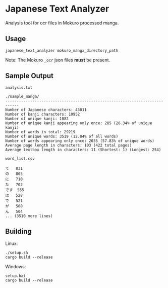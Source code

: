 # Japanese Text Analyzer

Analysis tool for ocr files in Mokuro processed manga.

## Usage

```
japanese_text_analyzer mokuro_manga_directory_path
```

Note: The Mokuro `_ocr` json files **must** be present.

## Sample Output

`analysis.txt`
```
./sample_manga/
----------------------------------------------------------------------------
Number of Japanese characters: 43811
Number of kanji characters: 10952
Number of unique kanji: 1082
Number of unique kanji appearing only once: 285 (26.34% of unique kanji)
Number of words in total: 29219
Number of unique words: 3519 (12.04% of all words)
Number of words appearing only once: 2035 (57.83% of unique words)
Average page length in characters: 103 (422 total pages)
Average textbox length in characters: 11 (Shortest: 1) (Longest: 254)
```

`word_list.csv`
```
て	831
の	805
に	710
た	702
です	555
は	528
で	521
が	508
ん	504
... (3510 more lines)
```

## Building

Linux:
```
./setup.sh
cargo build --release
```

Windows:
```
setup.bat
cargo build --release
```
